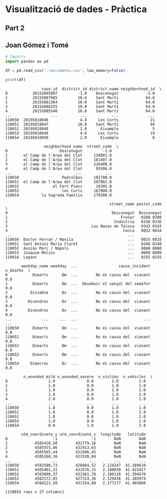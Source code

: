 # Visualització de dades - Pràctica
## Part 2
## Joan Gómez i Tomé


```python
# Imports
import pandas as pd
```


```python
df = pd.read_csv('./accidents.csv', low_memory=False)
```


```python
print(df)
```

                    case_id  district_id district_name neighborhood_id  \
    0           2015S005807         -1.0    Desconegut            -1.0   
    1           2015S007685         10.0    Sant Martí            64.0   
    2           2015S001364         10.0    Sant Martí            64.0   
    3           2015S004325         10.0    Sant Martí            64.0   
    4           2015S005540         10.0    Sant Martí            64.0   
    ...                 ...          ...           ...             ...   
    110650  2019S010046              4.0     Les Corts              21   
    110651  2019S010047             10.0    Sant Martí              64   
    110652  2019S010048              2.0      Eixample               5   
    110653  2019S010049              4.0     Les Corts              19   
    110654  2019S010050              2.0      Eixample               6   
    
                     neighborhood_name  street_code  \
    0                       Desconegut         -1.0   
    1       el Camp de l'Arpa del Clot     134801.0   
    2       el Camp de l'Arpa del Clot     161407.0   
    3       el Camp de l'Arpa del Clot     226400.0   
    4       el Camp de l'Arpa del Clot      95506.0   
    ...                            ...          ...   
    110650                   Pedralbes     101700.0   
    110651  el Camp de l'Arpa del Clot     297001.0   
    110652               el Fort Pienc      28305.0   
    110653                   les Corts     167800.0   
    110654          la Sagrada Família     178308.0   
    
                                                  street_name postal_code  \
    0                                              Desconegut  Desconegut   
    1                                                  Freser   0208 0208   
    2                                               Indústria   0336 0336   
    3                                     Las Navas de Tolosa   0343 0343   
    4                                                   Conca   0032 0034   
    ...                                                   ...         ...   
    110650  Doctor Ferran / Manila                        ...   0025 0025   
    110651  Sant Antoni Maria Claret                      ...   0346 0348   
    110652  Ausiàs Marc / Nàpols                          ...   0080 0080   
    110653  Joaquim Molins                                ...   0009 0009   
    110654  Lepant                                        ...   0255 0255   
    
           weekday_name weekday  ...                  cause_incident  n_deaths  \
    0           Dimarts      Dm  ...        No és causa del  vianant       0.0   
    1           Dimarts      Dm  ...  Desobeir el senyal del semàfor       0.0   
    2          Dissabte      Ds  ...        No és causa del  vianant       0.0   
    3         Divendres      Dv  ...        No és causa del  vianant       0.0   
    4         Divendres      Dv  ...        No és causa del  vianant       0.0   
    ...             ...     ...  ...                             ...       ...   
    110650      Dimarts      Dm  ...        No és causa del  vianant       0.0   
    110651      Dimarts      Dm  ...        No és causa del  vianant       0.0   
    110652      Dimarts      Dm  ...        No és causa del  vianant       0.0   
    110653      Dimarts      Dm  ...        No és causa del  vianant       0.0   
    110654     Dimecres      Dc  ...        No és causa del  vianant       0.0   
    
            n_wounded_mild n_wounded_severe  n_victims  n_vehicles  \
    0                  2.0              0.0        2.0         2.0   
    1                  1.0              0.0        1.0         1.0   
    2                  1.0              0.0        1.0         1.0   
    3                  1.0              0.0        1.0         2.0   
    4                  2.0              0.0        2.0         1.0   
    ...                ...              ...        ...         ...   
    110650             1.0              0.0        1.0         1.0   
    110651             1.0              0.0        1.0         2.0   
    110652             1.0              0.0        1.0         2.0   
    110653             1.0              0.0        1.0         2.0   
    110654             0.0              1.0        1.0         2.0   
    
           utm_coordinate_y utm_coordinate_x  longitude   latitude  
    0                    -1               -1        NaN        NaN  
    1            4585420,58        431779,16        NaN        NaN  
    2            4585555,86        431913,65        NaN        NaN  
    3            4585565,44        431946,45        NaN        NaN  
    4            4585260,16        431530,84        NaN        NaN  
    ...                 ...              ...        ...        ...  
    110650       4582580,73        426884,52   2.124247  41.389610  
    110651       4585401,31        431576,15   2.180038  41.415427  
    110652       4583086,37        431561,78   2.180128  41.394576  
    110653       4582172,65        427314,36   2.129436  41.385974  
    110654       4584121,58        431324,88   2.177177  41.403880  
    
    [110655 rows x 27 columns]



```python

```
